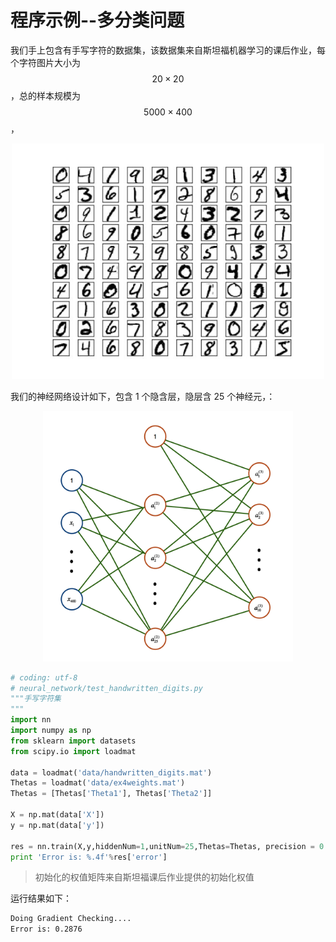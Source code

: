 程序示例--多分类问题
===========

我们手上包含有手写字符的数据集，该数据集来自斯坦福机器学习的课后作业，每个字符图片大小为 $$20\times20$$，总的样本规模为 $$5000 \times 400$$，

<div style="text-align: center">
<img src="../attachments/手写字符集.jpg" width="500"></img>
</div>

我们的神经网络设计如下，包含 1 个隐含层，隐层含 25 个神经元，：

<div style="text-align: center">
<img src="../attachments/神经网络手写字符集.png" width="400"></img>
</div>

```python
# coding: utf-8
# neural_network/test_handwritten_digits.py
"""手写字符集
"""
import nn
import numpy as np
from sklearn import datasets
from scipy.io import loadmat

data = loadmat('data/handwritten_digits.mat')
Thetas = loadmat('data/ex4weights.mat')
Thetas = [Thetas['Theta1'], Thetas['Theta2']]

X = np.mat(data['X'])
y = np.mat(data['y'])

res = nn.train(X,y,hiddenNum=1,unitNum=25,Thetas=Thetas, precision = 0.5)
print 'Error is: %.4f'%res['error']
```

> 初始化的权值矩阵来自斯坦福课后作业提供的初始化权值

运行结果如下：

```sh
Doing Gradient Checking....
Error is: 0.2876
```
